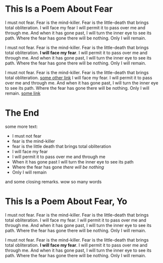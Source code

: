 # This Is a Poem About Fear

I must not fear.
Fear is the mind-killer.
Fear is the little-death that brings total obliteration.
I will face my fear
I will permit it to pass over me and through me.
And when it has gone past, I will turn the inner eye to see its path.
Where the fear has gone there will be nothing. Only I will remain.

I must not fear.
Fear is the mind-killer.
Fear is the little-death that brings total obliteration.
**I will face my fear**.
I will permit it to pass over me and through me.
And when it has gone past, I will turn the inner eye to see its path.
Where the fear has gone there will be nothing. Only I will remain.

I must not fear.
Fear is the mind-killer.
Fear is the little-death that brings total obliteration.
[some other link](foobar.com)
I will face my fear.
I will permit it to pass over me and through me.
And when it has gone past, I will turn the inner eye to see its path.
Where the fear has gone there will be nothing. Only I will remain.
[some link](google.com)

# The End

some more text:

* I must not fear
* fear is the mind-killer
* fear is the little death that brings total obliteration
* I will face my fear
* I will permit it to pass over me and through me
* When it has gone past I will turn the inner eye to see its path
* Where the fear has gone _there will be nothing_
* Only I will remain

and some closing remarks. wow so many words

# This Is a Poem About Fear, Yo

I must not fear.
Fear is the mind-killer.
Fear is the little-death that brings total obliteration.
I will face my fear.
I will permit it to pass over me and through me.
And when it has gone past, I will turn the inner eye to see its path.
Where the fear has gone there will be nothing. Only I will remain.

I must not fear.
Fear is the mind-killer.
Fear is the little-death that brings total obliteration.
**I will face my fear**.
I will permit it to pass over me and through me.
And when it has gone past, I will turn the inner eye to see its path.
Where the fear has gone there will be nothing. Only I will remain.
